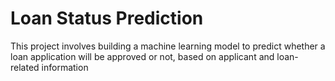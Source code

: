 # Loan Status Prediction 
This project involves building a machine learning model to predict whether a loan application will be approved or not, based on applicant and loan-related information
